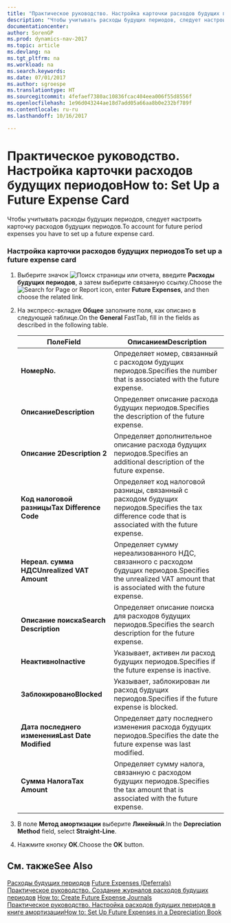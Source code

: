 ```yaml
---
title: "Практическое руководство. Настройка карточки расходов будущих периодов"
description: "Чтобы учитывать расходы будущих периодов, следует настроить карточку расходов будущих периодов."
documentationcenter: 
author: SorenGP
ms.prod: dynamics-nav-2017
ms.topic: article
ms.devlang: na
ms.tgt_pltfrm: na
ms.workload: na
ms.search.keywords: 
ms.date: 07/01/2017
ms.author: sgroespe
ms.translationtype: HT
ms.sourcegitcommit: 4fefaef7380ac10836fcac404eea006f55d8556f
ms.openlocfilehash: 1e96d043244ae18d7add05a66aa8b0e232bf789f
ms.contentlocale: ru-ru
ms.lasthandoff: 10/16/2017

---
```

# <a name="how-to-set-up-a-future-expense-card"></a><span data-ttu-id="d75a5-103">Практическое руководство. Настройка карточки расходов будущих периодов</span><span class="sxs-lookup"><span data-stu-id="d75a5-103">How to: Set Up a Future Expense Card</span></span>
<span data-ttu-id="d75a5-104">Чтобы учитывать расходы будущих периодов, следует настроить карточку расходов будущих периодов.</span><span class="sxs-lookup"><span data-stu-id="d75a5-104">To account for future period expenses you have to set up a future expense card.</span></span>  
  
### <a name="to-set-up-a-future-expense-card"></a><span data-ttu-id="d75a5-105">Настройка карточки расходов будущих периодов</span><span class="sxs-lookup"><span data-stu-id="d75a5-105">To set up a future expense card</span></span>  
  
1.  <span data-ttu-id="d75a5-106">Выберите значок ![Поиск страницы или отчета](media/ui-search/search_small.png "Значок поиска страницы или отчета"), введите **Расходы будущих периодов**, а затем выберите связанную ссылку.</span><span class="sxs-lookup"><span data-stu-id="d75a5-106">Choose the ![Search for Page or Report](media/ui-search/search_small.png "Search for Page or Report icon") icon, enter **Future Expenses**, and then choose the related link.</span></span>  
  
2.  <span data-ttu-id="d75a5-107">На экспресс-вкладке **Общее** заполните поля, как описано в следующей таблице.</span><span class="sxs-lookup"><span data-stu-id="d75a5-107">On the **General** FastTab, fill in the fields as described in the following table.</span></span>  
  
    |<span data-ttu-id="d75a5-108">Поле</span><span class="sxs-lookup"><span data-stu-id="d75a5-108">Field</span></span>|<span data-ttu-id="d75a5-109">Описанием</span><span class="sxs-lookup"><span data-stu-id="d75a5-109">Description</span></span>|  
    |---------------------------------|---------------------------------------|  
    |<span data-ttu-id="d75a5-110">**Номер**</span><span class="sxs-lookup"><span data-stu-id="d75a5-110">**No.**</span></span>|<span data-ttu-id="d75a5-111">Определяет номер, связанный с расходом будущих периодов.</span><span class="sxs-lookup"><span data-stu-id="d75a5-111">Specifies the number that is associated with the future expense.</span></span>|  
    |<span data-ttu-id="d75a5-112">**Описание**</span><span class="sxs-lookup"><span data-stu-id="d75a5-112">**Description**</span></span>|<span data-ttu-id="d75a5-113">Определяет описание расхода будущих периодов.</span><span class="sxs-lookup"><span data-stu-id="d75a5-113">Specifies the description of the future expense.</span></span>|  
    |<span data-ttu-id="d75a5-114">**Описание 2**</span><span class="sxs-lookup"><span data-stu-id="d75a5-114">**Description 2**</span></span>|<span data-ttu-id="d75a5-115">Определяет дополнительное описание расхода будущих периодов.</span><span class="sxs-lookup"><span data-stu-id="d75a5-115">Specifies an additional description of the future expense.</span></span>|  
    |<span data-ttu-id="d75a5-116">**Код налоговой разницы**</span><span class="sxs-lookup"><span data-stu-id="d75a5-116">**Tax Difference Code**</span></span>|<span data-ttu-id="d75a5-117">Определяет код налоговой разницы, связанный с расходом будущих периодов.</span><span class="sxs-lookup"><span data-stu-id="d75a5-117">Specifies the tax difference code that is associated with the future expense.</span></span>|  
    |<span data-ttu-id="d75a5-118">**Нереал. сумма НДС**</span><span class="sxs-lookup"><span data-stu-id="d75a5-118">**Unrealized VAT Amount**</span></span>|<span data-ttu-id="d75a5-119">Определяет сумму нереализованного НДС, связанного с расходом будущих периодов.</span><span class="sxs-lookup"><span data-stu-id="d75a5-119">Specifies the unrealized VAT amount that is associated with the future expense.</span></span>|  
    |<span data-ttu-id="d75a5-120">**Описание поиска**</span><span class="sxs-lookup"><span data-stu-id="d75a5-120">**Search Description**</span></span>|<span data-ttu-id="d75a5-121">Определяет описание поиска для расходов будущих периодов.</span><span class="sxs-lookup"><span data-stu-id="d75a5-121">Specifies the search description for the future expense.</span></span>|  
    |<span data-ttu-id="d75a5-122">**Неактивно**</span><span class="sxs-lookup"><span data-stu-id="d75a5-122">**Inactive**</span></span>|<span data-ttu-id="d75a5-123">Указывает, активен ли расход будущих периодов.</span><span class="sxs-lookup"><span data-stu-id="d75a5-123">Specifies if the future expense is inactive.</span></span>|  
    |<span data-ttu-id="d75a5-124">**Заблокировано**</span><span class="sxs-lookup"><span data-stu-id="d75a5-124">**Blocked**</span></span>|<span data-ttu-id="d75a5-125">Указывает, заблокирован ли расход будущих периодов.</span><span class="sxs-lookup"><span data-stu-id="d75a5-125">Specifies if the future expense is blocked.</span></span>|  
    |<span data-ttu-id="d75a5-126">**Дата последнего изменения**</span><span class="sxs-lookup"><span data-stu-id="d75a5-126">**Last Date Modified**</span></span>|<span data-ttu-id="d75a5-127">Определяет дату последнего изменения расхода будущих периодов.</span><span class="sxs-lookup"><span data-stu-id="d75a5-127">Specifies the date the future expense was last modified.</span></span>|  
    |<span data-ttu-id="d75a5-128">**Сумма Налога**</span><span class="sxs-lookup"><span data-stu-id="d75a5-128">**Tax Amount**</span></span>|<span data-ttu-id="d75a5-129">Определяет сумму налога, связанную с расходом будущих периодов.</span><span class="sxs-lookup"><span data-stu-id="d75a5-129">Specifies the tax amount that is associated with the future expense.</span></span>|  
  
3.  <span data-ttu-id="d75a5-130">В поле **Метод амортизации** выберите **Линейный**.</span><span class="sxs-lookup"><span data-stu-id="d75a5-130">In the **Depreciation Method** field, select **Straight-Line**.</span></span>  
  
4.  <span data-ttu-id="d75a5-131">Нажмите кнопку **ОК**.</span><span class="sxs-lookup"><span data-stu-id="d75a5-131">Choose the **OK** button.</span></span>  
  
## <a name="see-also"></a><span data-ttu-id="d75a5-132">См. также</span><span class="sxs-lookup"><span data-stu-id="d75a5-132">See Also</span></span>  
 <span data-ttu-id="d75a5-133">[Расходы будущих периодов](future-expenses-deferrals-.md) </span><span class="sxs-lookup"><span data-stu-id="d75a5-133">[Future Expenses (Deferrals)](future-expenses-deferrals-.md) </span></span>  
 <span data-ttu-id="d75a5-134">[Практическое руководство. Создание журналов расходов будущих периодов](how-to-create-future-expense-journals.md) </span><span class="sxs-lookup"><span data-stu-id="d75a5-134">[How to: Create Future Expense Journals](how-to-create-future-expense-journals.md) </span></span>  
 [<span data-ttu-id="d75a5-135">Практическое руководство. Настройка расходов будущих периодов в книге амортизации</span><span class="sxs-lookup"><span data-stu-id="d75a5-135">How to: Set Up Future Expenses in a Depreciation Book</span></span>](how-to-set-up-future-expenses-in-a-depreciation-book.md)
